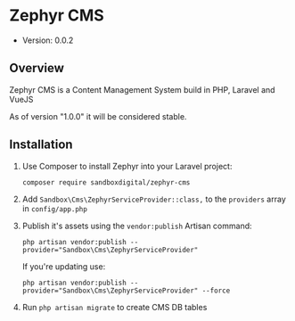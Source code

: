 # Zephyr CMS #

- Version: 0.0.2

## Overview

Zephyr CMS is a Content Management System build in PHP, Laravel and VueJS
 
As of version "1.0.0" it will be considered stable.


## Installation

1) Use Composer to install Zephyr into your Laravel project:
   
   `composer require sandboxdigital/zephyr-cms`
   
2) Add  `Sandbox\Cms\ZephyrServiceProvider::class,` to the `providers` array in `config/app.php`

3) Publish it's assets using the `vendor:publish` Artisan command:
   
   `php artisan vendor:publish --provider="Sandbox\Cms\ZephyrServiceProvider"`

   If you're updating use:

   `php artisan vendor:publish --provider="Sandbox\Cms\ZephyrServiceProvider" --force`
   
4) Run `php artisan migrate` to create CMS DB tables